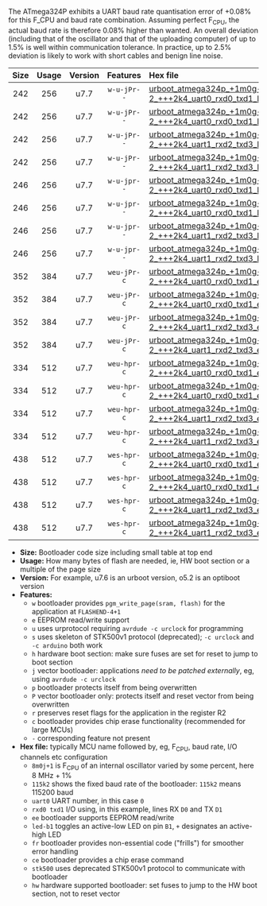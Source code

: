 The ATmega324P exhibits a UART baud rate quantisation error of +0.08% for this F_CPU and baud rate combination. Assuming perfect F<sub>CPU</sub>, the actual baud rate is therefore 0.08% higher than wanted. An overall deviation (including that of the oscillator and that of the uploading computer) of up to 1.5% is well within communication tolerance. In practice, up to 2.5% deviation is likely to work with short cables and benign line noise.

|Size|Usage|Version|Features|Hex file|
|:-:|:-:|:-:|:-:|:--|
|242|256|u7.7|`w-u-jPr--`|[urboot_atmega324p_+1m0g-2_+++2k4_uart0_rxd0_txd1_led+b0.hex](https://raw.githubusercontent.com/stefanrueger/urboot.hex/main/cores/mightycore/atmega324p/internal_oscillator/fcpu_+1m0g-2/br_+++2k4/urboot_atmega324p_+1m0g-2_+++2k4_uart0_rxd0_txd1_led+b0.hex)|
|242|256|u7.7|`w-u-jPr--`|[urboot_atmega324p_+1m0g-2_+++2k4_uart0_rxd0_txd1_led+b7.hex](https://raw.githubusercontent.com/stefanrueger/urboot.hex/main/cores/mightycore/atmega324p/internal_oscillator/fcpu_+1m0g-2/br_+++2k4/urboot_atmega324p_+1m0g-2_+++2k4_uart0_rxd0_txd1_led+b7.hex)|
|242|256|u7.7|`w-u-jPr--`|[urboot_atmega324p_+1m0g-2_+++2k4_uart1_rxd2_txd3_led+b0.hex](https://raw.githubusercontent.com/stefanrueger/urboot.hex/main/cores/mightycore/atmega324p/internal_oscillator/fcpu_+1m0g-2/br_+++2k4/urboot_atmega324p_+1m0g-2_+++2k4_uart1_rxd2_txd3_led+b0.hex)|
|242|256|u7.7|`w-u-jPr--`|[urboot_atmega324p_+1m0g-2_+++2k4_uart1_rxd2_txd3_led+b7.hex](https://raw.githubusercontent.com/stefanrueger/urboot.hex/main/cores/mightycore/atmega324p/internal_oscillator/fcpu_+1m0g-2/br_+++2k4/urboot_atmega324p_+1m0g-2_+++2k4_uart1_rxd2_txd3_led+b7.hex)|
|246|256|u7.7|`w-u-jpr--`|[urboot_atmega324p_+1m0g-2_+++2k4_uart0_rxd0_txd1_led+b0_fr.hex](https://raw.githubusercontent.com/stefanrueger/urboot.hex/main/cores/mightycore/atmega324p/internal_oscillator/fcpu_+1m0g-2/br_+++2k4/urboot_atmega324p_+1m0g-2_+++2k4_uart0_rxd0_txd1_led+b0_fr.hex)|
|246|256|u7.7|`w-u-jpr--`|[urboot_atmega324p_+1m0g-2_+++2k4_uart0_rxd0_txd1_led+b7_fr.hex](https://raw.githubusercontent.com/stefanrueger/urboot.hex/main/cores/mightycore/atmega324p/internal_oscillator/fcpu_+1m0g-2/br_+++2k4/urboot_atmega324p_+1m0g-2_+++2k4_uart0_rxd0_txd1_led+b7_fr.hex)|
|246|256|u7.7|`w-u-jpr--`|[urboot_atmega324p_+1m0g-2_+++2k4_uart1_rxd2_txd3_led+b0_fr.hex](https://raw.githubusercontent.com/stefanrueger/urboot.hex/main/cores/mightycore/atmega324p/internal_oscillator/fcpu_+1m0g-2/br_+++2k4/urboot_atmega324p_+1m0g-2_+++2k4_uart1_rxd2_txd3_led+b0_fr.hex)|
|246|256|u7.7|`w-u-jpr--`|[urboot_atmega324p_+1m0g-2_+++2k4_uart1_rxd2_txd3_led+b7_fr.hex](https://raw.githubusercontent.com/stefanrueger/urboot.hex/main/cores/mightycore/atmega324p/internal_oscillator/fcpu_+1m0g-2/br_+++2k4/urboot_atmega324p_+1m0g-2_+++2k4_uart1_rxd2_txd3_led+b7_fr.hex)|
|352|384|u7.7|`weu-jPr-c`|[urboot_atmega324p_+1m0g-2_+++2k4_uart0_rxd0_txd1_ee_led+b0_fr_ce.hex](https://raw.githubusercontent.com/stefanrueger/urboot.hex/main/cores/mightycore/atmega324p/internal_oscillator/fcpu_+1m0g-2/br_+++2k4/urboot_atmega324p_+1m0g-2_+++2k4_uart0_rxd0_txd1_ee_led+b0_fr_ce.hex)|
|352|384|u7.7|`weu-jPr-c`|[urboot_atmega324p_+1m0g-2_+++2k4_uart0_rxd0_txd1_ee_led+b7_fr_ce.hex](https://raw.githubusercontent.com/stefanrueger/urboot.hex/main/cores/mightycore/atmega324p/internal_oscillator/fcpu_+1m0g-2/br_+++2k4/urboot_atmega324p_+1m0g-2_+++2k4_uart0_rxd0_txd1_ee_led+b7_fr_ce.hex)|
|352|384|u7.7|`weu-jPr-c`|[urboot_atmega324p_+1m0g-2_+++2k4_uart1_rxd2_txd3_ee_led+b0_fr_ce.hex](https://raw.githubusercontent.com/stefanrueger/urboot.hex/main/cores/mightycore/atmega324p/internal_oscillator/fcpu_+1m0g-2/br_+++2k4/urboot_atmega324p_+1m0g-2_+++2k4_uart1_rxd2_txd3_ee_led+b0_fr_ce.hex)|
|352|384|u7.7|`weu-jPr-c`|[urboot_atmega324p_+1m0g-2_+++2k4_uart1_rxd2_txd3_ee_led+b7_fr_ce.hex](https://raw.githubusercontent.com/stefanrueger/urboot.hex/main/cores/mightycore/atmega324p/internal_oscillator/fcpu_+1m0g-2/br_+++2k4/urboot_atmega324p_+1m0g-2_+++2k4_uart1_rxd2_txd3_ee_led+b7_fr_ce.hex)|
|334|512|u7.7|`weu-hpr-c`|[urboot_atmega324p_+1m0g-2_+++2k4_uart0_rxd0_txd1_ee_led+b0_fr_ce_hw.hex](https://raw.githubusercontent.com/stefanrueger/urboot.hex/main/cores/mightycore/atmega324p/internal_oscillator/fcpu_+1m0g-2/br_+++2k4/urboot_atmega324p_+1m0g-2_+++2k4_uart0_rxd0_txd1_ee_led+b0_fr_ce_hw.hex)|
|334|512|u7.7|`weu-hpr-c`|[urboot_atmega324p_+1m0g-2_+++2k4_uart0_rxd0_txd1_ee_led+b7_fr_ce_hw.hex](https://raw.githubusercontent.com/stefanrueger/urboot.hex/main/cores/mightycore/atmega324p/internal_oscillator/fcpu_+1m0g-2/br_+++2k4/urboot_atmega324p_+1m0g-2_+++2k4_uart0_rxd0_txd1_ee_led+b7_fr_ce_hw.hex)|
|334|512|u7.7|`weu-hpr-c`|[urboot_atmega324p_+1m0g-2_+++2k4_uart1_rxd2_txd3_ee_led+b0_fr_ce_hw.hex](https://raw.githubusercontent.com/stefanrueger/urboot.hex/main/cores/mightycore/atmega324p/internal_oscillator/fcpu_+1m0g-2/br_+++2k4/urboot_atmega324p_+1m0g-2_+++2k4_uart1_rxd2_txd3_ee_led+b0_fr_ce_hw.hex)|
|334|512|u7.7|`weu-hpr-c`|[urboot_atmega324p_+1m0g-2_+++2k4_uart1_rxd2_txd3_ee_led+b7_fr_ce_hw.hex](https://raw.githubusercontent.com/stefanrueger/urboot.hex/main/cores/mightycore/atmega324p/internal_oscillator/fcpu_+1m0g-2/br_+++2k4/urboot_atmega324p_+1m0g-2_+++2k4_uart1_rxd2_txd3_ee_led+b7_fr_ce_hw.hex)|
|438|512|u7.7|`wes-hpr-c`|[urboot_atmega324p_+1m0g-2_+++2k4_uart0_rxd0_txd1_ee_led+b0_fr_ce_stk500_hw.hex](https://raw.githubusercontent.com/stefanrueger/urboot.hex/main/cores/mightycore/atmega324p/internal_oscillator/fcpu_+1m0g-2/br_+++2k4/urboot_atmega324p_+1m0g-2_+++2k4_uart0_rxd0_txd1_ee_led+b0_fr_ce_stk500_hw.hex)|
|438|512|u7.7|`wes-hpr-c`|[urboot_atmega324p_+1m0g-2_+++2k4_uart0_rxd0_txd1_ee_led+b7_fr_ce_stk500_hw.hex](https://raw.githubusercontent.com/stefanrueger/urboot.hex/main/cores/mightycore/atmega324p/internal_oscillator/fcpu_+1m0g-2/br_+++2k4/urboot_atmega324p_+1m0g-2_+++2k4_uart0_rxd0_txd1_ee_led+b7_fr_ce_stk500_hw.hex)|
|438|512|u7.7|`wes-hpr-c`|[urboot_atmega324p_+1m0g-2_+++2k4_uart1_rxd2_txd3_ee_led+b0_fr_ce_stk500_hw.hex](https://raw.githubusercontent.com/stefanrueger/urboot.hex/main/cores/mightycore/atmega324p/internal_oscillator/fcpu_+1m0g-2/br_+++2k4/urboot_atmega324p_+1m0g-2_+++2k4_uart1_rxd2_txd3_ee_led+b0_fr_ce_stk500_hw.hex)|
|438|512|u7.7|`wes-hpr-c`|[urboot_atmega324p_+1m0g-2_+++2k4_uart1_rxd2_txd3_ee_led+b7_fr_ce_stk500_hw.hex](https://raw.githubusercontent.com/stefanrueger/urboot.hex/main/cores/mightycore/atmega324p/internal_oscillator/fcpu_+1m0g-2/br_+++2k4/urboot_atmega324p_+1m0g-2_+++2k4_uart1_rxd2_txd3_ee_led+b7_fr_ce_stk500_hw.hex)|

- **Size:** Bootloader code size including small table at top end
- **Usage:** How many bytes of flash are needed, ie, HW boot section or a multiple of the page size
- **Version:** For example, u7.6 is an urboot version, o5.2 is an optiboot version
- **Features:**
  + `w` bootloader provides `pgm_write_page(sram, flash)` for the application at `FLASHEND-4+1`
  + `e` EEPROM read/write support
  + `u` uses urprotocol requiring `avrdude -c urclock` for programming
  + `s` uses skeleton of STK500v1 protocol (deprecated); `-c urclock` and `-c arduino` both work
  + `h` hardware boot section: make sure fuses are set for reset to jump to boot section
  + `j` vector bootloader: applications *need to be patched externally*, eg, using `avrdude -c urclock`
  + `p` bootloader protects itself from being overwritten
  + `P` vector bootloader only: protects itself and reset vector from being overwritten
  + `r` preserves reset flags for the application in the register R2
  + `c` bootloader provides chip erase functionality (recommended for large MCUs)
  + `-` corresponding feature not present
- **Hex file:** typically MCU name followed by, eg, F<sub>CPU</sub>, baud rate, I/O channels etc configuration
  + `8m0j+1` is F<sub>CPU</sub> of an internal oscillator varied by some percent, here 8 MHz + 1%
  + `115k2` shows the fixed baud rate of the bootloader: `115k2` means 115200 baud
  + `uart0` UART number, in this case `0`
  + `rxd0 txd1` I/O using, in this example, lines RX `D0` and TX `D1`
  + `ee` bootloader supports EEPROM read/write
  + `led-b1` toggles an active-low LED on pin `B1`, `+` designates an active-high LED
  + `fr` bootloader provides non-essential code ("frills") for smoother error handling
  + `ce` bootloader provides a chip erase command
  + `stk500` uses deprecated STK500v1 protocol to communicate with bootloader
  + `hw` hardware supported bootloader: set fuses to jump to the HW boot section, not to reset vector
